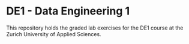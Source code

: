 # DE1 - Data Engineering 1

This repository holds the graded lab exercises for the DE1 course at the Zurich University of Applied Sciences.
